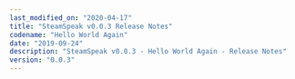```yaml
---
last_modified_on: "2020-04-17"
title: "SteamSpeak v0.0.3 Release Notes"
codename: "Hello World Again"
date: "2019-09-24"
description: "SteamSpeak v0.0.3 - Hello World Again - Release Notes"
version: "0.0.3"
---
```

